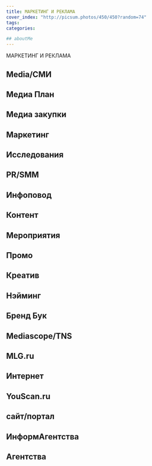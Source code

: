 ```yaml
---
title: МАРКЕТИНГ И РЕКЛАМА
cover_index: "http://picsum.photos/450/450?random=74"
tags:
categories:

## aboutMe
---
```



МАРКЕТИНГ И РЕКЛАМА


## Media/СМИ

## Медиа План

## Медиа закупки

## Маркетинг

## Исследования

## PR/SMM

## Инфоповод

## Контент

## Мероприятия

## Промо

## Креатив

## Нэйминг

## Бренд  Бук

## Mediascope/TNS

## MLG.ru

## Интернет

## YouScan.ru

## сайт/портал

## ИнформАгентства

## Агентства
